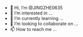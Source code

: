 - 👋 Hi, I’m @JINGZHE0635
- 👀 I’m interested in ...
- 🌱 I’m currently learning ...
- 💞️ I’m looking to collaborate on ...
- 📫 How to reach me ...

<!---
JINGZHE0635/JINGZHE0635 is a ✨ special ✨ repository because its `README.md` (this file) appears on your GitHub profile.
You can click the Preview link to take a look at your changes.
--->

